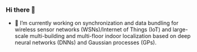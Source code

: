 ### Hi there 👋
- 🔭 I’m currently working on synchronization and data bundling for wireless sensor networks (WSNs)/Internet of Things (IoT) and large-scale multi-building and multi-floor indoor localization based on deep neural networks (DNNs) and Gaussian processes (GPs).

<!--
**kyeongsoo/kyeongsoo** is a ✨ _special_ ✨ repository because its `README.md` (this file) appears on your GitHub profile.

Here are some ideas to get you started:

- 🔭 I’m currently working on ...
- 🌱 I’m currently learning ...
- 👯 I’m looking to collaborate on ...
- 🤔 I’m looking for help with ...
- 💬 Ask me about ...
- 📫 How to reach me: ...
- 😄 Pronouns: ...
- ⚡ Fun fact: ...
-->
